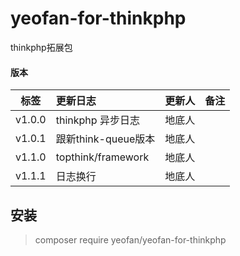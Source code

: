 # yeofan-for-thinkphp

thinkphp拓展包

#### 版本

| 标签     | 更新日志               | 更新人 | 备注 |
|--------|:-------------------| -------------------- | ---- |
| v1.0.0 | thinkphp 异步日志      | 地底人               |      |
| v1.0.1 | 跟新think-queue版本    | 地底人               |      |
| v1.1.0 | topthink/framework | 地底人               |      |
| v1.1.1 | 日志换行               | 地底人               |      |


## 安装
> composer require yeofan/yeofan-for-thinkphp








